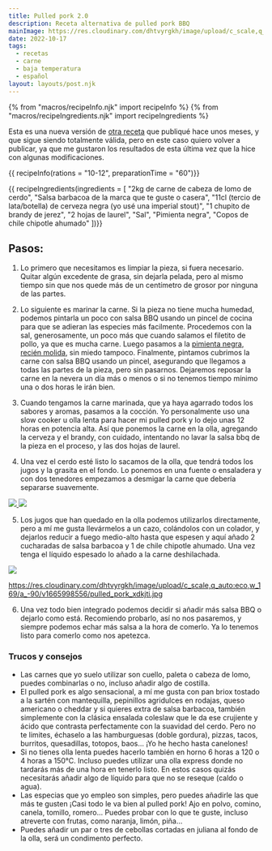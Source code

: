 ```yaml
---
title: Pulled pork 2.0
description: Receta alternativa de pulled pork BBQ
mainImage: https://res.cloudinary.com/dhtvyrgkh/image/upload/c_scale,q_auto:eco,w_625/a_-90/v1665998556/pulled_pork_xdkjti.jpg
date: 2022-10-17
tags:
  - recetas
  - carne
  - baja temperatura
  - español
layout: layouts/post.njk
---
```


{% from "macros/recipeInfo.njk" import recipeInfo %}
{% from "macros/recipeIngredients.njk" import recipeIngredients %}

Esta es una nueva versión de [otra receta](/posts/2022/05/pulled-pork/) que publiqué hace unos meses, y que sigue siendo totalmente válida, pero en este caso quiero volver a publicar, ya que me gustaron los resultados de esta última vez que la hice con algunas modificaciones.

{{ recipeInfo(rations = "10-12", preparationTime = "60")}}

{{ recipeIngredients(ingredients = [
  "2kg de carne de cabeza de lomo de cerdo",
  "Salsa barbacoa de la marca que te guste o casera",
  "11cl (tercio de lata/botella) de cerveza negra (yo usé una imperial stout)",
  "1 chupito de brandy de jerez",
  "2 hojas de laurel",
  "Sal",
  "Pimienta negra",
  "Copos de chile chipotle ahumado"
])}}

## Pasos:

1. Lo primero que necesitamos es limpiar la pieza, si fuera necesario. Quitar algún excedente de grasa, sin dejarla pelada, pero al mismo tiempo sin que nos quede más de un centímetro de grosor por ninguna de las partes.

2. Lo siguiente es marinar la carne. Si la pieza no tiene mucha humedad, podemos pintarla un poco con salsa BBQ usando un pincel de cocina para que se adieran las especies más facilmente. Procedemos con la sal, generosamente, un poco más que cuando salamos el filetito de pollo, ya que es mucha carne. Luego pasamos a la [pimienta negra, recién molida](https://www.youtube.com/watch?v=f0W0DHJkvDE), sin miedo tampoco. Finalmente, pintamos cubrimos la carne con salsa BBQ usando un pincel, asegurando que llegamos a todas las partes de la pieza, pero sin pasarnos. Dejaremos reposar la carne en la nevera un día más o menos o si no tenemos tiempo mínimo una o dos horas le irán bien.

3. Cuando tengamos la carne marinada, que ya haya agarrado todos los sabores y aromas, pasamos a la cocción. Yo personalmente uso una slow cooker u olla lenta para hacer mi pulled pork y lo dejo unas 12 horas en potencia alta. Así que ponemos la carne en la olla, agregando la cerveza y el brandy, con cuidado, intentando no lavar la salsa bbq de la pieza en el proceso, y las dos hojas de laurel.

4. Una vez el cerdo esté listo lo sacamos de la olla, que tendrá todos los jugos y la grasita en el fondo. Lo ponemos en una fuente o ensaladera y con dos tenedores empezamos a desmigar la carne que debería separarse suavemente.

<a href="https://res.cloudinary.com/dhtvyrgkh/image/upload/c_scale,q_auto:eco,w_1900/v1665998554/pork_wymtbc.jpg" targer="_blank">
  <img src="https://res.cloudinary.com/dhtvyrgkh/image/upload/c_scale,q_auto:eco,w_300/v1665998554/pork_wymtbc.jpg" />
</a>

<a href="https://res.cloudinary.com/dhtvyrgkh/image/upload/c_scale,q_auto:eco,w_1900/a_-90/v1665998556/pulled_pork_xdkjti.jpg" target="_blank">
  <img src="https://res.cloudinary.com/dhtvyrgkh/image/upload/c_scale,q_auto:eco,w_169/a_-90/v1665998556/pulled_pork_xdkjti.jpg" />
</a>

5. Los jugos que han quedado en la olla podemos utilizarlos directamente, pero a mí me gusta llevármelos a un cazo, colándolos con un colador, y dejarlos reducir a fuego medio-alto hasta que espesen y aquí añado 2 cucharadas de salsa barbacoa y 1 de chile chipotle ahumado. Una vez tenga el líquido espesado lo añado a la carne deshilachada.

<a href="https://res.cloudinary.com/dhtvyrgkh/image/upload/c_scale,q_auto:eco,w_1900,y_0/a_-90/v1666003202/gravy_ljvb1a.jpgy" target="_blank">
  <img src="https://res.cloudinary.com/dhtvyrgkh/image/upload/c_scale,q_auto:eco,w_169,y_0/a_-90/v1666003202/gravy_ljvb1a.jpg" />
</a>

https://res.cloudinary.com/dhtvyrgkh/image/upload/c_scale,q_auto:eco,w_169/a_-90/v1665998556/pulled_pork_xdkjti.jpg

6. Una vez todo bien integrado podemos decidir si añadir más salsa BBQ o dejarlo como está. Recomiendo probarlo, así no nos pasaremos, y siempre podemos echar más salsa a la hora de comerlo. Ya lo tenemos listo para comerlo como nos apetezca.

### Trucos y consejos

- Las carnes que yo suelo utilizar son cuello, paleta o cabeza de lomo, puedes combinarlas o no, incluso añadir algo de costilla.
- El pulled pork es algo sensacional, a mí me gusta con pan briox tostado a la sartén con mantequilla, pepinillos agridulces en rodajas, queso americano o cheddar y si quieres extra de salsa barbacoa, también simplemente con la clásica ensalada coleslaw que le da ese crujiente y ácido que contrasta perfectamente con la suavidad del cerdo. Pero no te limites, échaselo a las hamburguesas (doble gordura), pizzas, tacos, burritos, quesadillas, totopos, baos... ¡Yo he hecho hasta canelones!
- Si no tienes olla lenta puedes hacerlo también en horno 6 horas a 120 o 4 horas a 150°C. Incluso puedes utilizar una olla express donde no tardarás más de una hora en tenerlo listo. En estos casos quizás necesitarás añadir algo de líquido para que no se reseque (caldo o agua).
- Las especias que yo empleo son simples, pero puedes añadirle las que más te gusten ¡Casi todo le va bien al pulled pork! Ajo en polvo, comino, canela, tomillo, romero... Puedes probar con lo que te guste, incluso atreverte con frutas, como naranja, limón, piña...
- Puedes añadir un par o tres de cebollas cortadas en juliana al fondo de la olla, será un condimento perfecto.
